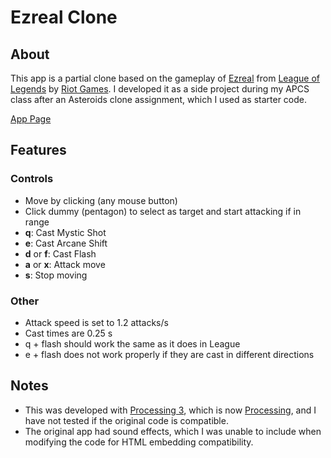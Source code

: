 # Ezreal Clone

## About
This app is a partial clone based on the gameplay of [Ezreal](https://www.leagueoflegends.com/en-us/champions/ezreal/) from [League of Legends](https://www.leagueoflegends.com/en-us/) by [Riot Games](https://www.riotgames.com/en). I developed it as a side project during my APCS class after an Asteroids clone assignment, which I used as starter code. 

[App Page](https://ericngor.github.io/ezreal-clone)

## Features
### Controls
- Move by clicking (any mouse button)
- Click dummy (pentagon) to select as target and start attacking if in range
- **q**: Cast Mystic Shot
- **e**: Cast Arcane Shift
- **d** or **f**: Cast Flash
- **a** or **x**: Attack move
- **s**: Stop moving

### Other
- Attack speed is set to 1.2 attacks/s
- Cast times are 0.25 s
- q + flash should work the same as it does in League
- e + flash does not work properly if they are cast in different directions

## Notes
- This was developed with [Processing 3](https://web.archive.org/web/20170331105213/https://processing.org/), which is now  [Processing](https://processing.org/), and I have not tested if the original code is compatible.
- The original app had sound effects, which I was unable to include when modifying the code for HTML embedding compatibility.